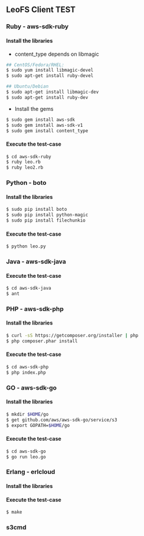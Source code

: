 ## LeoFS Client TEST

### Ruby - aws-sdk-ruby
#### Install the libraries

* content_type depends on libmagic

```bash
## CentOS/Fedora/RHEL: 
$ sudo yum install libmagic-devel
$ sudo apt-get install ruby-devel

## Ubuntu/Debian
$ sudo apt-get install libmagic-dev
$ sudo apt-get install ruby-dev
```

* Install the gems

```bash
$ sudo gem install aws-sdk
$ sudo gem install aws-sdk-v1
$ sudo gem install content_type
```

#### Execute the test-case

```bash
$ cd aws-sdk-ruby
$ ruby leo.rb
$ ruby leo2.rb
``` 

### Python - boto
#### Install the libraries

```bash
$ sudo pip install boto
$ sudo pip install python-magic
$ sudo pip install filechunkio
```

#### Execute the test-case

```bash
$ python leo.py
```

### Java - aws-sdk-java
#### Execute the test-case

```bash
$ cd aws-sdk-java
$ ant
```

### PHP - aws-sdk-php
#### Install the libraries

```bash
$ curl -sS https://getcomposer.org/installer | php
$ php composer.phar install
```

#### Execute the test-case

```bash
$ cd aws-sdk-php
$ php index.php
```

### GO - aws-sdk-go
#### Install the libraries

```bash
$ mkdir $HOME/go
$ get github.com/aws/aws-sdk-go/service/s3
$ export GOPATH=$HOME/go
```

#### Execute the test-case

```bash
$ cd aws-sdk-go
$ go run leo.go
```

### Erlang - erlcloud
#### Install the libraries

#### Execute the test-case

```bash
$ make 
```
### s3cmd
